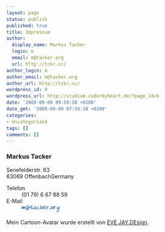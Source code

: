```yaml
---
layout: page
status: publish
published: true
title: Impressum
author:
  display_name: Markus Tacker
  login: m
  email: m@tacker.org
  url: http://tckr.cc/
author_login: m
author_email: m@tacker.org
author_url: http://tckr.cc/
wordpress_id: 9
wordpress_url: http://studium.coderbyheart.de/?page_id=9
date: '2009-09-09 09:59:38 +0200'
date_gmt: '2009-09-09 07:59:38 +0200'
categories:
- Uncategorized
tags: []
comments: []
---
```

<div id="hcard-Markus-Tacker" class="vcard">
<h3 class="textimage fn">Markus Tacker</h3>
<p class="adr"><span class="street-address textimage textimage-p">Senefelderstr. 63</span><br />
<span class="postal-code textimage textimage-p">63069</span> <span class="locality textimage textimage-p">Offenbach</span><span class="country-name nodisplay">Germany</span></p>
<dl>
<dt class="textimage textimage-p">Telefon</dt>
<dd class="tel textimage textimage-p">(01 79) 6 67 88 59</dd>
<dt class="textimage textimage-p">E-Mail</dt>
<dd><img src="/uploads/2009/09/email.png" alt="E-Mail" title="E-Mail" width="101" height="22" class="alignnone size-full wp-image-15" /></dd>
</dl>
</div>
<p>Mein Cartoon-Avatar wurde erstellt von <a href="http://www.evejay.de/" rel="friend met neighbor">EVE JAY.DEsign</a>.</p>
